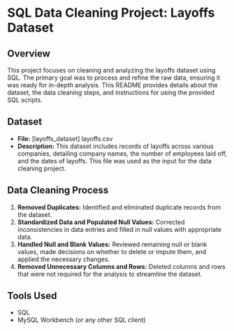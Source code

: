 # SQL Data Cleaning Project: Layoffs Dataset

## Overview
This project focuses on cleaning and analyzing the layoffs dataset using SQL. The primary goal was to process and refine the raw data, ensuring it was ready for in-depth analysis. This README provides details about the dataset, the data cleaning steps, and instructions for using the provided SQL scripts.

## Dataset
- **File:** [layoffs_dataset] layoffs.csv
- **Description:** This dataset includes records of layoffs across various companies, detailing company names, the number of employees laid off, and the dates of layoffs. This file was used as the input for the data cleaning project.

## Data Cleaning Process
1. **Removed Duplicates:** Identified and eliminated duplicate records from the dataset.
2. **Standardized Data and Populated Null Values:** Corrected inconsistencies in data entries and filled in null values with appropriate data.
3. **Handled Null and Blank Values:** Reviewed remaining null or blank values, made decisions on whether to delete or impute them, and applied the necessary changes.
4. **Removed Unnecessary Columns and Rows:** Deleted columns and rows that were not required for the analysis to streamline the dataset.

## Tools Used
- SQL
- MySQL Workbench (or any other SQL client)
